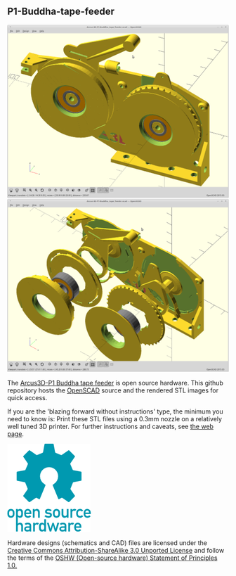 ## P1-Buddha-tape-feeder

![feeder.png](feeder.png)
![feeder_exploded.png](feeder_exploded.png)

The [Arcus3D-P1 Buddha tape feeder](https://hackaday.io/project/159792) is open source hardware. This github repository hosts the [OpenSCAD](http://www.openscad.org) source and the rendered STL images for quick access.

If you are the 'blazing forward without instructions' type, the minimum you need to know is: Print these STL files using a 0.3mm nozzle on a relatively well tuned 3D printer. For further instructions and caveats, see [the web page](https://hackaday.io/project/159792).

![oshw-logo-200-px.png](oshw-logo-200-px.png)

Hardware designs (schematics and CAD) files are licensed under the [Creative Commons Attribution-ShareAlike 3.0 Unported License](http://creativecommons.org/licenses/by-sa/3.0/) and follow the terms of the [OSHW (Open-source hardware) Statement of Principles 1.0.](http://freedomdefined.org/OSHW)

